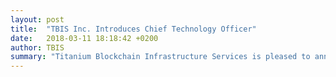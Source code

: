 ```yaml
---
layout: post
title:  "TBIS Inc. Introduces Chief Technology Officer"
date:   2018-03-11 18:18:42 +0200
author: TBIS
summary: "Titanium Blockchain Infrastructure Services is pleased to announce the appointment of Daniel Bereczki to the role of Chief Technology Officer.<br> <a href='https://medium.com/tbis/tbis-inc-introduces-chief-technology-officer-e80cebd5504'> Read more </a>"
---
```

